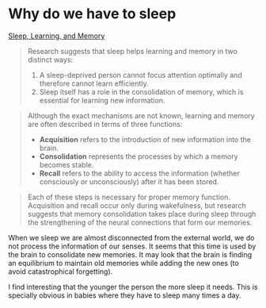 # Why do we have to sleep

[Sleep, Learning, and Memory](https://healthysleep.med.harvard.edu/healthy/matters/benefits-of-sleep/learning-memory)

> Research suggests that sleep helps learning and memory in two distinct ways:
>
> 1. A sleep-deprived person cannot focus attention optimally and therefore
> cannot learn efficiently.
> 2. Sleep itself has a role in the consolidation of memory,
> which is essential for learning new information.

<!---->

> Although the exact mechanisms are not known, learning and memory are often described in terms of three functions:
>
> - **Acquisition** refers to the introduction of new information into the brain.
> - **Consolidation** represents the processes by which a memory becomes stable.
> - **Recall** refers to the ability to access the information (whether consciously or unconsciously) after it has been stored.

<!---->

> Each of these steps is necessary for proper memory function. Acquisition and recall occur
> only during wakefulness, but research suggests that memory consolidation takes place during sleep
> through the strengthening of the neural connections that form our memories.

When we sleep we are almost disconnected from the external world, we do not process the information of our senses.
It seems that this time is used by the brain to consolidate new memories. It may look that the brain is finding an
equilibrium to maintain old memories while adding the new ones (to avoid catastrophical forgetting).

I find interesting that the younger the person the more sleep it needs. This is specially obvious in babies
where they have to sleep many times a day.
